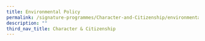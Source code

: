 ```yaml
---
title: Environmental Policy
permalink: /signature-programmes/Character-and-Citizenship/environmental-policy/
description: ""
third_nav_title: Character & Citizenship
---
```

